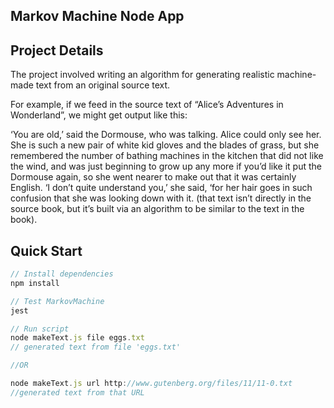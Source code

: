 ## Markov Machine Node App

## Project Details

The project involved writing an algorithm for generating realistic machine-made text from an original source text.

For example, if we feed in the source text of “Alice’s Adventures in Wonderland”, we might get output like this:

‘You are old,’ said the Dormouse, who was talking. Alice could only see her. She is such a new pair of white kid gloves and the blades of grass, but she remembered the number of bathing machines in the kitchen that did not like the wind, and was just beginning to grow up any more if you’d like it put the Dormouse again, so she went nearer to make out that it was certainly English. ‘I don’t quite understand you,’ she said, ‘for her hair goes in such confusion that she was looking down with it.
(that text isn’t directly in the source book, but it’s built via an algorithm to be similar to the text in the book).

## Quick Start
```javascript
// Install dependencies
npm install

// Test MarkovMachine
jest 

// Run script
node makeText.js file eggs.txt
// generated text from file 'eggs.txt'

//OR

node makeText.js url http://www.gutenberg.org/files/11/11-0.txt
//generated text from that URL
```

